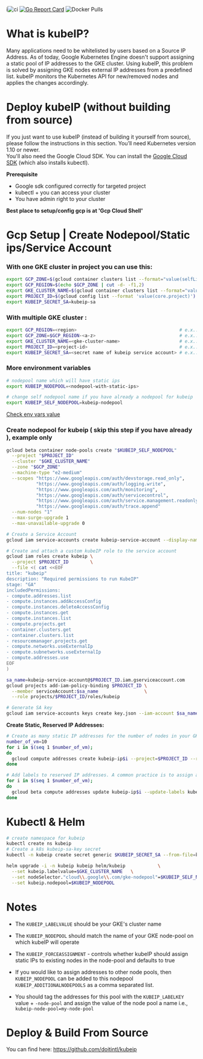 i![ci](https://github.com/doitintl/kubeip/workflows/ci/badge.svg) [![Go Report Card](https://goreportcard.com/badge/github.com/doitintl/kubeip)](https://goreportcard.com/report/github.com/doitintl/kubeip) ![Docker Pulls](https://img.shields.io/docker/pulls/doitintl/kubeip)

# What is kubeIP?

Many applications need to be whitelisted by users based on a Source IP Address. As of today, Google Kubernetes Engine doesn't support assigning a static pool of IP addresses to the GKE cluster. Using kubeIP, this problem is solved by assigning GKE nodes external IP addresses from a predefined list. kubeIP monitors the Kubernetes API for new/removed nodes and applies the changes accordingly.

# Deploy kubeIP (without building from source)

If you just want to use kubeIP (instead of building it yourself from source), please follow the instructions in this section. You’ll need Kubernetes version 1.10 or newer.
<br>
You'll also need the Google Cloud SDK. You can install the [Google Cloud SDK](https://cloud.google.com/sdk) (which also installs kubectl).

**Prerequisite**
 * Google sdk configured correctly for targeted project
 * kubectl + you can access your cluster
 * You have admin right to your cluster

**Best place to setup/config gcp is at 'Gcp Cloud Shell'**
# Gcp Setup | Create Nodepool/Static ips/Service Account
### With one GKE cluster in project you can use this:
```bash
export GCP_ZONE=$(gcloud container clusters list --format="value(selfLink.scope())" | cut -d/ -f1 )
export GCP_REGION=$(echo $GCP_ZONE | cut -d- -f1,2)
export GKE_CLUSTER_NAME=$(gcloud container clusters list --format="value(selfLink.basename())")
export PROJECT_ID=$(gcloud config list --format 'value(core.project)')
export KUBEIP_SECRET_SA=kubeip-sa
```

### With multiple GKE cluster :
```bash
export GCP_REGION=<region>                                      # e.x.: europe-west1
export GCP_ZONE=$GCP_REGION-<a-z>                               # e.x.: europe-west1-b
export GKE_CLUSTER_NAME=<gke-cluster-name>                      # e.x.: fafa-gke-cluster
export PROJECT_ID=<project-id>                                  # e.x.: fafa-project
export KUBEIP_SECRET_SA=<secret name of kubeip service account> # e.x.: kubeip-sa
```

### More environment variables
```bash
# nodepool name which will have static ips
export KUBEIP_NODEPOOL=<nodepool-with-static-ips>

# change self nodepool name if you have already a nodepool for kubeip
export KUBEIP_SELF_NODEPOOL=kubeip-nodepool
```

[Check env vars value](scripts/check_env_var.sh)

### Create nodepool for kubeip ( skip this step if you have already ), example only

```bash
gcloud beta container node-pools create "$KUBEIP_SELF_NODEPOOL"           \
  --project "$PROJECT_ID"                                                 \
  --cluster "$GKE_CLUSTER_NAME"                                           \
  --zone "$GCP_ZONE"                                                      \
  --machine-type "e2-medium"                                              \
  --scopes "https://www.googleapis.com/auth/devstorage.read_only",        \
           "https://www.googleapis.com/auth/logging.write",               \
           "https://www.googleapis.com/auth/monitoring",                  \
           "https://www.googleapis.com/auth/servicecontrol",              \
           "https://www.googleapis.com/auth/service.management.readonly", \
           "https://www.googleapis.com/auth/trace.append"                 \
  --num-nodes "1"                                                         \
  --max-surge-upgrade 1                                                   \
  --max-unavailable-upgrade 0
```


```bash
# Create a Service Account
gcloud iam service-accounts create kubeip-service-account --display-name "kubeIP"

# Create and attach a custom kubeIP role to the service account
gcloud iam roles create kubeip \
  --project $PROJECT_ID        \
  --file <( cat <<EOF
title: "kubeip"
description: "Required permissions to run KubeIP"
stage: "GA"
includedPermissions:
- compute.addresses.list
- compute.instances.addAccessConfig
- compute.instances.deleteAccessConfig
- compute.instances.get
- compute.instances.list
- compute.projects.get
- container.clusters.get
- container.clusters.list
- resourcemanager.projects.get
- compute.networks.useExternalIp
- compute.subnetworks.useExternalIp
- compute.addresses.use
EOF
)

sa_name=kubeip-service-account@$PROJECT_ID.iam.gserviceaccount.com
gcloud projects add-iam-policy-binding $PROJECT_ID \
  --member serviceAccount:$sa_name                 \
  --role projects/$PROJECT_ID/roles/kubeip

# Generate SA key
gcloud iam service-accounts keys create key.json --iam-account $sa_name

```

**Create Static, Reserved IP Addresses:**

```bash
# Create as many static IP addresses for the number of nodes in your GKE cluster so you will have enough addresses when your cluster scales up (manually or automatically):
number_of_vm=10
for i in $(seq 1 $number_of_vm);
do
  gcloud compute addresses create kubeip-ip$i --project=$PROJECT_ID --region=$GCP_REGION;
done

# Add labels to reserved IP addresses. A common practice is to assign a unique value per cluster (for example cluster name):
for i in $(seq 1 $number_of_vm);
do
  gcloud beta compute addresses update kubeip-ip$i --update-labels kubeip=$GKE_CLUSTER_NAME --region $GCP_REGION;
done
```

# Kubectl & Helm

```bash
# create namespace for kubeip
kubectl create ns kubeip
# Create a k8s kubeip-sa-key secret
kubectl -n kubeip create secret generic $KUBEIP_SECRET_SA --from-file=key.json

helm upgrade -i -n kubeip kubeip helm/kubeip            \
  --set kubeip.labelvalue=$GKE_CLUSTER_NAME   \
  --set nodeSelector."cloud\\.google\\.com/gke-nodepool"=$KUBEIP_SELF_NODEPOOL   \
  --set kubeip.nodepool=$KUBEIP_NODEPOOL
```
# Notes
 - The `KUBEIP_LABELVALUE` should be your GKE's cluster name
 - The `KUBEIP_NODEPOOL` should match the name of your GKE node-pool on which kubeIP will operate
 - The `KUBEIP_FORCEASSIGNMENT` - controls whether kubeIP should assign static IPs to existing nodes in the node-pool and defaults to true

  - If you would like to assign addresses to other node pools, then `KUBEIP_NODEPOOL` can be added to this nodepool `KUBEIP_ADDITIONALNODEPOOLS` as a comma separated list.
  - You should tag the addresses for this pool with the `KUBEIP_LABELKEY` value + `-node-pool` and assign the value of the node pool a name i.e.,  `kubeip-node-pool=my-node-pool`

# Deploy & Build From Source

You can find here: https://github.com/doitintl/kubeip
